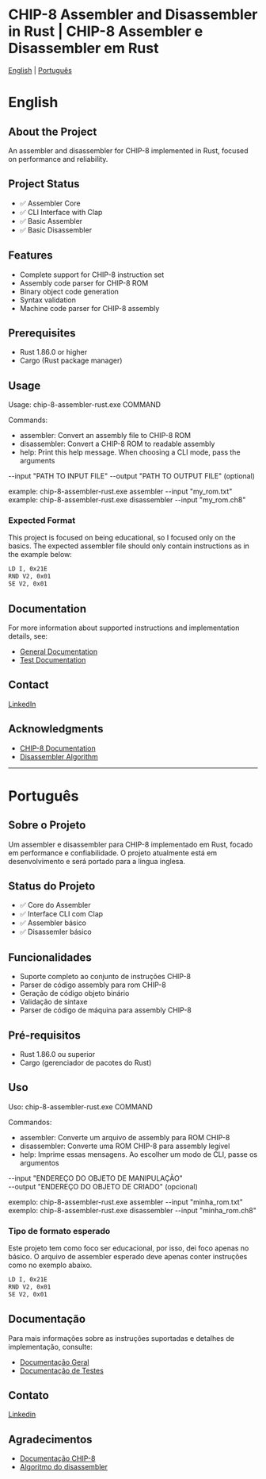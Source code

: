 # CHIP-8 Assembler and Disassembler in Rust | CHIP-8 Assembler e Disassembler em Rust

[English](#english) | [Português](#português)

# English

## About the Project
An assembler and disassembler for CHIP-8 implemented in Rust, focused on performance and reliability.

## Project Status
- ✅ Assembler Core
- ✅ CLI Interface with Clap
- ✅ Basic Assembler
- ✅ Basic Disassembler

## Features
- Complete support for CHIP-8 instruction set
- Assembly code parser for CHIP-8 ROM
- Binary object code generation
- Syntax validation
- Machine code parser for CHIP-8 assembly

## Prerequisites
- Rust 1.86.0 or higher
- Cargo (Rust package manager)

## Usage
Usage: chip-8-assembler-rust.exe COMMAND

Commands:
- assembler:     Convert an assembly file to CHIP-8 ROM
- disassembler:  Convert a CHIP-8 ROM to readable assembly
- help:          Print this help message. When choosing a CLI mode, pass the arguments

--input       "PATH TO INPUT FILE"
--output      "PATH TO OUTPUT FILE" (optional)

example:  chip-8-assembler-rust.exe assembler --input "my_rom.txt"
example:  chip-8-assembler-rust.exe disassembler --input "my_rom.ch8"

### Expected Format
This project is focused on being educational, so I focused only on the basics. The expected assembler file should only contain instructions as in the example below:

````txt
LD I, 0x21E
RND V2, 0x01
SE V2, 0x01
````

## Documentation
For more information about supported instructions and implementation details, see:
- [General Documentation](docs/Assembler-english/Documentation.md)
- [Test Documentation](docs/Assembler-english/Tests.md)

## Contact
[LinkedIn](www.linkedin.com/in/vinícius-basílio-93481b254)

## Acknowledgments
- [CHIP-8 Documentation](http://devernay.free.fr/hacks/chip8/C8TECH10.HTM)
- [Disassembler Algorithm](https://medium.com/@sebastien.luc.legrand/chip-8-emulation-part-3-09e439c2b7b0)

---

# Português

## Sobre o Projeto
Um assembler e disassembler para CHIP-8 implementado em Rust, focado em performance e confiabilidade. 
O projeto atualmente está em desenvolvimento e será portado para a lingua inglesa.

## Status do Projeto
- ✅ Core do Assembler
- ✅ Interface CLI com Clap
- ✅ Assembler básico
- ✅ Disassemler básico

## Funcionalidades
- Suporte completo ao conjunto de instruções CHIP-8
- Parser de código assembly para rom CHIP-8
- Geração de código objeto binário
- Validação de sintaxe
- Parser de código de máquina para assembly CHIP-8

## Pré-requisitos
- Rust 1.86.0 ou superior
- Cargo (gerenciador de pacotes do Rust)

## Uso
Uso: chip-8-assembler-rust.exe COMMAND

Commandos:  
- assembler:     Converte um arquivo de assembly para ROM CHIP-8  
- disassembler:  Converte uma ROM CHIP-8 para assembly legível  
- help:          Imprime essas mensagens. Ao escolher um modo de CLI, passe os argumentos

--input       "ENDEREÇO DO OBJETO DE MANIPULAÇÃO"  
--output      "ENDEREÇO DO OBJETO DE CRIADO" (opcional)

exemplo:  chip-8-assembler-rust.exe assembler --input "minha_rom.txt"    
exemplo:  chip-8-assembler-rust.exe disassembler --input "minha_rom.ch8"

### Tipo de formato esperado
Este projeto tem como foco ser educacional, por isso, dei foco apenas no básico. O arquivo de assembler esperado deve apenas conter instruções como no exemplo abaixo.

````txt
LD I, 0x21E
RND V2, 0x01
SE V2, 0x01
````

## Documentação
Para mais informações sobre as instruções suportadas e detalhes de implementação, consulte:
- [Documentação Geral](docs/Assembler-pt/Documentacao.md)
- [Documentação de Testes](docs/Assembler-pt/Testes.md)

## Contato
[Linkedin](www.linkedin.com/in/vinícius-basílio-93481b254)

## Agradecimentos
- [Documentação CHIP-8](http://devernay.free.fr/hacks/chip8/C8TECH10.HTM)
- [Algoritmo do disassembler](https://medium.com/@sebastien.luc.legrand/chip-8-emulation-part-3-09e439c2b7b0)
